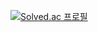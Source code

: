 [![Solved.ac 프로필](http://mazassumnida.wtf/api/generate_badge?boj=dyddn3994)](https://solved.ac/dyddn3994)
